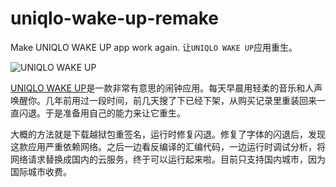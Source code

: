 # uniqlo-wake-up-remake
Make UNIQLO WAKE UP app work again. 
让`UNIQLO WAKE UP`应用重生。

![UNIQLO WAKE UP](http://johnwong.qiniudn.com/IMG_5359.PNG)

[UNIQLO WAKE UP](https://www.appinn.com/uniqlo-wake-up/)是一款非常有意思的闹钟应用。每天早晨用轻柔的音乐和人声唤醒你。几年前用过一段时间，前几天搜了下已经下架，从购买记录里重装回来一直闪退。于是准备用自己的能力来让它重生。

大概的方法就是下载越狱包重签名，运行时修复闪退。修复了字体的闪退后，发现这款应用严重依赖网络。之后一边看反编译的汇编代码，一边运行时调试分析，将网络请求替换成国内的云服务，终于可以运行起来啦。目前只支持国内城市，因为国际城市收费。
